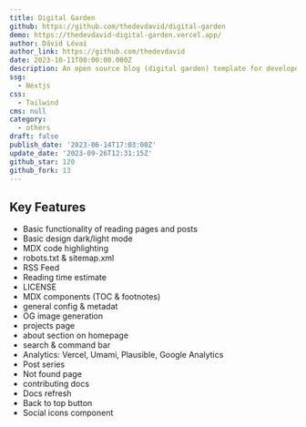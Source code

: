 ```yaml
---
title: Digital Garden
github: https://github.com/thedevdavid/digital-garden
demo: https://thedevdavid-digital-garden.vercel.app/
author: Dávid Lévai
author_link: https://github.com/thedevdavid
date: 2023-10-11T00:00:00.000Z
description: An open source blog (digital garden) template for developers
ssg:
  - Nextjs
css:
  - Tailwind
cms: null
category:
  - others
draft: false
publish_date: '2023-06-14T17:03:00Z'
update_date: '2023-09-26T12:31:15Z'
github_star: 120
github_fork: 13
---
```


## Key Features

- Basic functionality of reading pages and posts
- Basic design dark/light mode
- MDX code highlighting
- robots.txt & sitemap.xml
- RSS Feed
- Reading time estimate
- LICENSE
- MDX components (TOC & footnotes)
- general config & metadat
- OG image generation
- projects page
- about section on homepage
- search & command bar
- Analytics: Vercel, Umami, Plausible, Google Analytics
- Post series
- Not found page
- contributing docs
- Docs refresh
- Back to top button
- Social icons component
